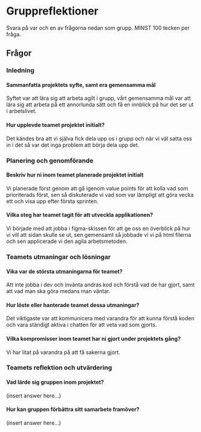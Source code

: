 # Gruppreflektioner

Svara på var och en av frågorna nedan som grupp. MINST 100 tecken per fråga.

## Frågor

### Inledning

#### Sammanfatta projektets syfte, samt era gemensamma mål

Syftet var att lära sig att arbeta agilt i grupp, vårt gemensamma mål var att lära sig att arbeta på ett annorlunda sätt och få en innblick på hur det ser ut i arbetslivet.

#### Hur upplevde teamet projektet initialt?
Det kändes bra att vi själva fick dela upp os i grupp och när vi väl satta oss in i det så var det inga problem att börja dela upp det.

### Planering och genomförande

#### Beskriv hur ni inom teamet planerade projektet initialt
Vi planerade först genom att gå igenom value points för att kolla vad som prioriterads först, sen så diskuterade vi vad som var lämpligt att göra vecka ett och visa upp efter första sprinten. 

#### Vilka steg har teamet tagit för att utveckla applikationen?
Vi började med att jobba i figma-skissen för att ge oss en överblick på hur vi vill att sidan skulle se ut, sen gemensamt så jobbade vi vi på html filerna och sen applicerade vi den agila arbetsmetoden.

### Teamets utmaningar och lösningar

#### Vika var de största utmaningarna för teamet?

Att inte jobba i dev och invänta andras kod och förstå vad de har gjort, samt att vad man ska göra medans man väntar.

#### Hur löste eller hanterade teamet dessa utmaningar?

Det viktigaste var att kommunicera med varandra för att kunna förstå koden och vara ständigt aktiva i chatten för att veta vad som gjorts.

#### Vilka kompromisser inom teamet har ni gjort under projektets gång?
Vi har litat på varandra på att få sakerna gjort.

### Teamets reflektion och utvärdering

#### Vad lärde sig gruppen inom projektet?

(insert answer here...)

#### Hur kan gruppen förbättra sitt samarbete framöver?

(insert answer here...)
